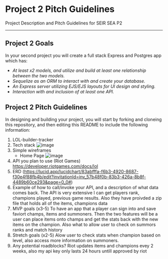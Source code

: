 # Project 2 Pitch Guidelines
Project Description and Pitch Guidelines for SEIR SEA P2

---
## Project 2 Goals

In your second project you will create a full stack Express and Postgres app which has:
- *At least x2 models, and utilize and build at least one relationship between the two models.*
- *Sequelize as an ORM to interact with and create your database.*
- *An Express server utilizing EJS/EJS layouts for UI design and styling.*
- *Interaction with and inclusion of at least one API.*

## Project 2 Pitch Guidelines

In designing and building your project, you will start by forking and cloneing this repository, and then editing this README to include the following information: 
1. LOL-builder-tracker
2. Tech stack
  ![image](https://user-images.githubusercontent.com/65565104/141505595-c0b3d33c-be08-4b43-92f1-c99c29d354ac.png)
4. Simple wireframes
     * Home Page
     ![image](https://user-images.githubusercontent.com/65565104/141506708-0d19b0b2-e48b-4d44-92c5-59373127d791.png)
5. API you plan to use (Riot Games) https://developer.riotgames.com/docs/lol
7. ERD (https://lucid.app/lucidchart/83abfffa-f6b3-4920-8687-f30e4f88fb4b/edit?invitationId=inv_57b48f0b-83b3-426a-8b8f-4489b60ce293&page=0_0#)
8. Example of how to call/invoke your API, and a description of what data comes back. The API is very extensive I can get players rank, champions played, previous game results. Also they have proivded a zip file that holds all of the items, champions data
10. MVP goals (x3-5) To have an app that a player can sign into and save faviort champs, items and summoners. Then the two features will be a user can place items onto champs and get the stats back with the new items on the champion. Also what to allow user to check on summors ranks and match history
11. Stretch goals (x2-5) Alow user to check stats when champion based on level, also access more information on summoners. 
12. Any potential roadblocks? Riot updates items and champions evey 2 weeks, also my api key only lasts 24 hours untill approved by riot

      




